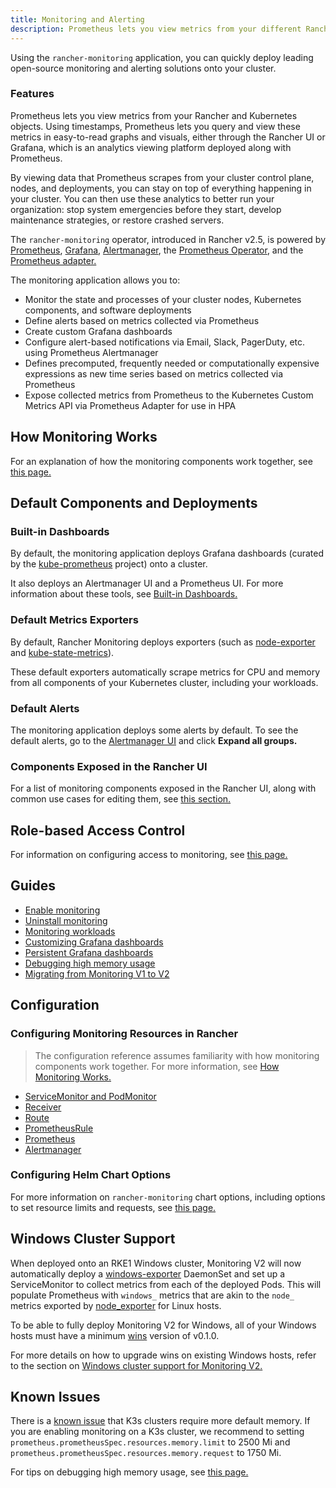 ```yaml
---
title: Monitoring and Alerting
description: Prometheus lets you view metrics from your different Rancher and Kubernetes objects. Learn about the scope of monitoring and how to enable cluster monitoring
---
```


<head>
  <link rel="canonical" href="https://ranchermanager.docs.rancher.com/pages-for-subheaders/monitoring-and-alerting"/>
</head>

Using the `rancher-monitoring` application, you can quickly deploy leading open-source monitoring and alerting solutions onto your cluster.


### Features

Prometheus lets you view metrics from your Rancher and Kubernetes objects. Using timestamps, Prometheus lets you query and view these metrics in easy-to-read graphs and visuals, either through the Rancher UI or Grafana, which is an analytics viewing platform deployed along with Prometheus.

By viewing data that Prometheus scrapes from your cluster control plane, nodes, and deployments, you can stay on top of everything happening in your cluster. You can then use these analytics to better run your organization: stop system emergencies before they start, develop maintenance strategies, or restore crashed servers.

The `rancher-monitoring` operator, introduced in Rancher v2.5, is powered by [Prometheus](https://prometheus.io/), [Grafana](https://grafana.com/grafana/),  [Alertmanager](https://prometheus.io/docs/alerting/latest/alertmanager/), the [Prometheus Operator](https://github.com/prometheus-operator/prometheus-operator), and the [Prometheus adapter.](https://github.com/DirectXMan12/k8s-prometheus-adapter)

The monitoring application allows you to:

- Monitor the state and processes of your cluster nodes, Kubernetes components, and software deployments
- Define alerts based on metrics collected via Prometheus
- Create custom Grafana dashboards
- Configure alert-based notifications via Email, Slack, PagerDuty, etc. using Prometheus Alertmanager
- Defines precomputed, frequently needed or computationally expensive expressions as new time series based on metrics collected via Prometheus
- Expose collected metrics from Prometheus to the Kubernetes Custom Metrics API via Prometheus Adapter for use in HPA

## How Monitoring Works

For an explanation of how the monitoring components work together, see [this page.](how-monitoring-works.md)

## Default Components and Deployments

### Built-in Dashboards

By default, the monitoring application deploys Grafana dashboards (curated by the [kube-prometheus](https://github.com/prometheus-operator/kube-prometheus) project) onto a cluster.

It also deploys an Alertmanager UI and a Prometheus UI. For more information about these tools, see [Built-in Dashboards.](built-in-dashboards.md)
### Default Metrics Exporters

By default, Rancher Monitoring deploys exporters (such as [node-exporter](https://github.com/prometheus/node_exporter) and [kube-state-metrics](https://github.com/kubernetes/kube-state-metrics)).

These default exporters automatically scrape metrics for CPU and memory from all components of your Kubernetes cluster, including your workloads.

### Default Alerts

The monitoring application deploys some alerts by default. To see the default alerts, go to the [Alertmanager UI](built-in-dashboards.md#alertmanager-ui) and click **Expand all groups.**

### Components Exposed in the Rancher UI

For a list of monitoring components exposed in the Rancher UI, along with common use cases for editing them, see [this section.](how-monitoring-works.md#components-exposed-in-the-rancher-ui)

## Role-based Access Control

For information on configuring access to monitoring, see [this page.](rbac-for-monitoring.md)

## Guides

- [Enable monitoring](../../how-to-guides/advanced-user-guides/monitoring-alerting-guides/enable-monitoring.md)
- [Uninstall monitoring](../../how-to-guides/advanced-user-guides/monitoring-alerting-guides/uninstall-monitoring.md)
- [Monitoring workloads](../../how-to-guides/advanced-user-guides/monitoring-alerting-guides/set-up-monitoring-for-workloads.md)
- [Customizing Grafana dashboards](../../how-to-guides/advanced-user-guides/monitoring-alerting-guides/customize-grafana-dashboard.md)
- [Persistent Grafana dashboards](../../how-to-guides/advanced-user-guides/monitoring-alerting-guides/create-persistent-grafana-dashboard.md)
- [Debugging high memory usage](../../how-to-guides/advanced-user-guides/monitoring-alerting-guides/debug-high-memory-usage.md)
- [Migrating from Monitoring V1 to V2](../../how-to-guides/advanced-user-guides/monitoring-alerting-guides/migrate-to-rancher-v2.5+-monitoring.md)

## Configuration

### Configuring Monitoring Resources in Rancher

> The configuration reference assumes familiarity with how monitoring components work together. For more information, see [How Monitoring Works.](how-monitoring-works.md)

- [ServiceMonitor and PodMonitor](../../reference-guides/monitoring-v2-configuration/servicemonitors-and-podmonitors.md)
- [Receiver](../../reference-guides/monitoring-v2-configuration/receivers.md)
- [Route](../../reference-guides/monitoring-v2-configuration/routes.md)
- [PrometheusRule](../../how-to-guides/advanced-user-guides/monitoring-v2-configuration-guides/advanced-configuration/prometheusrules.md)
- [Prometheus](../../how-to-guides/advanced-user-guides/monitoring-v2-configuration-guides/advanced-configuration/prometheus.md)
- [Alertmanager](../../how-to-guides/advanced-user-guides/monitoring-v2-configuration-guides/advanced-configuration/alertmanager.md)

### Configuring Helm Chart Options

For more information on `rancher-monitoring` chart options, including options to set resource limits and requests, see [this page.](../../reference-guides/monitoring-v2-configuration/helm-chart-options.md)

## Windows Cluster Support

When deployed onto an RKE1 Windows cluster, Monitoring V2 will now automatically deploy a [windows-exporter](https://github.com/prometheus-community/windows_exporter) DaemonSet and set up a ServiceMonitor to collect metrics from each of the deployed Pods. This will populate Prometheus with `windows_` metrics that are akin to the `node_` metrics exported by [node_exporter](https://github.com/prometheus/node_exporter) for Linux hosts.

To be able to fully deploy Monitoring V2 for Windows, all of your Windows hosts must have a minimum [wins](https://github.com/rancher/wins) version of v0.1.0.

For more details on how to upgrade wins on existing Windows hosts, refer to the section on [Windows cluster support for Monitoring V2.](windows-support.md)


## Known Issues

There is a [known issue](https://github.com/rancher/rancher/issues/28787#issuecomment-693611821) that K3s clusters require more default memory. If you are enabling monitoring on a K3s cluster, we recommend to setting `prometheus.prometheusSpec.resources.memory.limit` to 2500 Mi and `prometheus.prometheusSpec.resources.memory.request` to 1750 Mi.

For tips on debugging high memory usage, see [this page.](../../how-to-guides/advanced-user-guides/monitoring-alerting-guides/debug-high-memory-usage.md)
